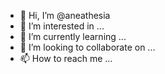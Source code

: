 - 👋 Hi, I’m @aneathesia
- 👀 I’m interested in ...
- 🌱 I’m currently learning ...
- 💞️ I’m looking to collaborate on ...
- 📫 How to reach me ...

<!---
aneathesia/aneathesia is a ✨ special ✨ repository because its `README.md` (this file) appears on your GitHub profile.
You can click the Preview link to take a look at your changes.
--->
